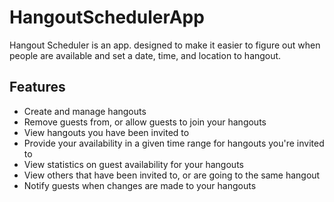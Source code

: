 # HangoutSchedulerApp

Hangout Scheduler is an app. designed to make it easier to figure out when
people are available and set a date, time, and location to hangout.

## Features

- Create and manage hangouts
- Remove guests from, or allow guests to join your hangouts
- View hangouts you have been invited to
- Provide your availability in a given time range for hangouts you're invited to
- View statistics on guest availability for your hangouts
- View others that have been invited to, or are going to the same hangout
- Notify guests when changes are made to your hangouts